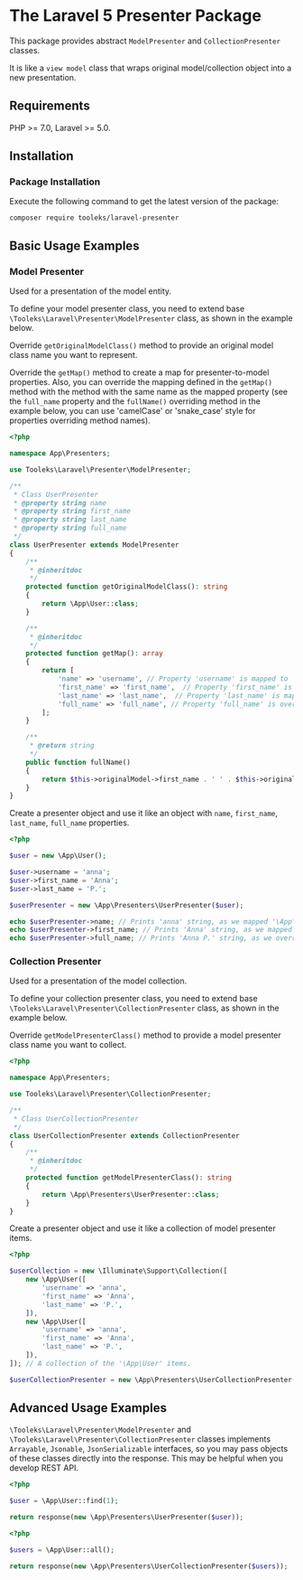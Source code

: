 # The Laravel 5 Presenter Package

This package provides abstract `ModelPresenter` and `CollectionPresenter` classes. 

It is like a `view model` class that wraps original model/collection object into a new presentation.

## Requirements

PHP >= 7.0, Laravel >= 5.0.

## Installation

### Package Installation

Execute the following command to get the latest version of the package:

```shell
composer require tooleks/laravel-presenter
```

## Basic Usage Examples

### Model Presenter

Used for a presentation of the model entity.

To define your model presenter class, you need to extend base `\Tooleks\Laravel\Presenter\ModelPresenter` class, as shown in the example below.

Override `getOriginalModelClass()` method to provide an original model class name you want to represent.

Override the `getMap()` method to create a map for presenter-to-model properties. Also, you can override the mapping defined in the `getMap()` method with the method with the same name as the mapped property (see the `full_name` property and the `fullName()` overriding method in the example below, you can use 'camelCase' or 'snake_case' style for properties overriding method names).

```php
<?php

namespace App\Presenters;

use Tooleks\Laravel\Presenter\ModelPresenter;

/**
 * Class UserPresenter
 * @property string name
 * @property string first_name
 * @property string last_name
 * @property string full_name
 */
class UserPresenter extends ModelPresenter
{
    /**
     * @inheritdoc
     */
    protected function getOriginalModelClass(): string
    {
        return \App\User::class;
    }

    /**
     * @inheritdoc
     */
    protected function getMap(): array
    {
        return [
            'name' => 'username', // Property 'username' is mapped to 'name' property.
            'first_name' => 'first_name',  // Property 'first_name' is mapped to 'first_name' property.
            'last_name' => 'last_name',  // Property 'last_name' is mapped to 'last_name' property.
            'full_name' => 'full_name', // Property 'full_name' is overriden in the 'fullName()' method.
        ];
    }

    /**
     * @return string
     */
    public function fullName()
    {
        return $this->originalModel->first_name . ' ' . $this->originalModel->last_name;
    }
}

```

Create a presenter object and use it like an object with `name`, `first_name`, `last_name`, `full_name` properties.

```php
<?php

$user = new \App\User();

$user->username = 'anna';
$user->first_name = 'Anna';
$user->last_name = 'P.';

$userPresenter = new \App\Presenters\UserPresenter($user);

echo $userPresenter->name; // Prints 'anna' string, as we mapped '\App\User' 'username' property to '\App\Presenters\UserPresenter' 'name' property.
echo $userPresenter->first_name; // Prints 'Anna' string, as we mapped '\App\User' 'first_name' property to '\App\Presenters\UserPresenter' 'first_name' property.
echo $userPresenter->full_name; // Prints 'Anna P.' string, as we override '\App\Presenters\UserPresenter' 'full_name' property with the 'fullName()' method.

```

### Collection Presenter

Used for a presentation of the model collection.

To define your collection presenter class, you need to extend base `\Tooleks\Laravel\Presenter\CollectionPresenter` class, as shown in the example below.

Override `getModelPresenterClass()` method to provide a model presenter class name you want to collect.

```php
<?php

namespace App\Presenters;

use Tooleks\Laravel\Presenter\CollectionPresenter;

/**
 * Class UserCollectionPresenter
 */
class UserCollectionPresenter extends CollectionPresenter
{
    /**
     * @inheritdoc
     */
    protected function getModelPresenterClass(): string
    {
        return \App\Presenters\UserPresenter::class;
    }
}

```

Create a presenter object and use it like a collection of model presenter items.

```php
<?php

$userCollection = new \Illuminate\Support\Collection([
    new \App\User([
        'username' => 'anna',
        'first_name' => 'Anna',
        'last_name' => 'P.',
    ]),
    new \App\User([
        'username' => 'anna',
        'first_name' => 'Anna',
        'last_name' => 'P.',
    ]),
]); // A collection of the '\App\User' items.

$userCollectionPresenter = new \App\Presenters\UserCollectionPresenter($userCollection); // A collection of the '\App\Presenters\UserPresenter' items.

```

## Advanced Usage Examples

`\Tooleks\Laravel\Presenter\ModelPresenter` and `\Tooleks\Laravel\Presenter\CollectionPresenter` classes implements `Arrayable`, `Jsonable`, `JsonSerializable` interfaces, so you may pass objects of these classes directly into the response. This may be helpful when you develop REST API.

```php
<?php

$user = \App\User::find(1);

return response(new \App\Presenters\UserPresenter($user));

```

```php
<?php

$users = \App\User::all();

return response(new \App\Presenters\UserCollectionPresenter($users));

```
